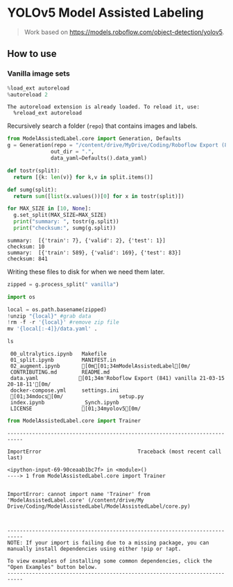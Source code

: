 # YOLOv5 Model Assisted Labeling
> Work based on https://models.roboflow.com/object-detection/yolov5.


## How to use

### Vanilla image sets

```python
%load_ext autoreload 
%autoreload 2
```

    The autoreload extension is already loaded. To reload it, use:
      %reload_ext autoreload


Recursively search a folder (`repo`) that contains images and labels.

```python
from ModelAssistedLabel.core import Generation, Defaults
g = Generation(repo = "/content/drive/MyDrive/Coding/Roboflow Export (841)", 
              out_dir = ".",
              data_yaml=Defaults().data_yaml)

def tostr(split):
  return [{k: len(v)} for k,v in split.items()]

def sumg(split):
  return sum([list(x.values())[0] for x in tostr(split)])

for MAX_SIZE in [10, None]:
  g.set_split(MAX_SIZE=MAX_SIZE)
  print("summary: ", tostr(g.split))
  print("checksum:", sumg(g.split))
```

    summary:  [{'train': 7}, {'valid': 2}, {'test': 1}]
    checksum: 10
    summary:  [{'train': 589}, {'valid': 169}, {'test': 83}]
    checksum: 841


Writing these files to disk for when we need them later.

```python
zipped = g.process_split(" vanilla")
```

```python
import os

local = os.path.basename(zipped)
!unzip "{local}" #grab data
!rm -f -r '{local}' #remove zip file
mv '{local[:-4]}/data.yaml' .
```

```python
ls
```

     00_ultralytics.ipynb   Makefile
     01_split.ipynb         MANIFEST.in
     02_augment.ipynb       [0m[01;34mModelAssistedLabel[0m/
     CONTRIBUTING.md        README.md
     data.yaml             [01;34m'Roboflow Export (841) vanilla 21-03-15 20-18-11'[0m/
     docker-compose.yml     settings.ini
     [01;34mdocs[0m/                  setup.py
     index.ipynb            _Synch.ipynb
     LICENSE                [01;34myolov5[0m/


```python
from ModelAssistedLabel.core import Trainer
```


    ---------------------------------------------------------------------------

    ImportError                               Traceback (most recent call last)

    <ipython-input-69-90ceaab1bc7f> in <module>()
    ----> 1 from ModelAssistedLabel.core import Trainer
    

    ImportError: cannot import name 'Trainer' from 'ModelAssistedLabel.core' (/content/drive/My Drive/Coding/ModelAssistedLabel/ModelAssistedLabel/core.py)

    

    ---------------------------------------------------------------------------
    NOTE: If your import is failing due to a missing package, you can
    manually install dependencies using either !pip or !apt.
    
    To view examples of installing some common dependencies, click the
    "Open Examples" button below.
    ---------------------------------------------------------------------------


